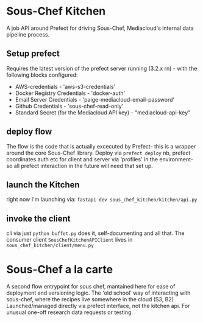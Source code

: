 # Sous-Chef Kitchen

A job API around Prefect for driving Sous-Chef, Mediacloud's internal data pipeline process. 


## Setup prefect

Requires the latest version of the prefect server running (3.2.x rn) - with the following blocks configured:

* AWS-credentials - 'aws-s3-credentials'
* Docker Registry Credentials - 'docker-auth'
* Email Server Credentials - 'paige-mediacloud-email-password'
* Github Credentials - 'sous-chef-read-only'
* Standard Secret (for the Mediacloud API key) - "mediacloud-api-key"


## deploy flow

The flow is the code that is actually excecuted by Prefect- this is a wrapper around the core Sous-Chef library. Deploy via `prefect deploy`
nb, prefect coordinates auth etc for client and server via 'profiles' in the environment- so all prefect interaction in the future will need that set up. 


## launch the Kitchen 

right now I'm launching via: `fastapi dev sous_chef_kitchen/kitchen/api.py `

## invoke the client

cli via just `python buffet.py` does it, self-documenting and all that. 
The consumer client `SousChefKitchenAPIClient` lives in `sous_chef_kitchen/client/menu.py` 


# Sous-Chef a la carte
A second flow entrypoint for sous chef, mantained here for ease of deployment and versioning logic. 
The 'old school' way of interacting with sous-chef, where the recipes live somewhere in the cloud (S3, B2)
Launched/managed directly via prefect interface, not the kitchen api. 
For unusual one-off research data requests or testing. 